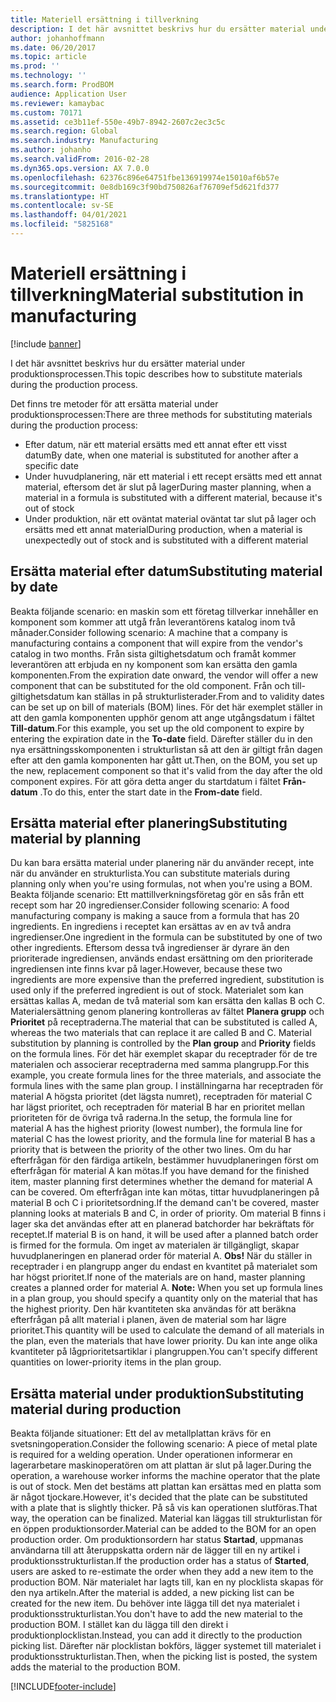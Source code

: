 ```yaml
---
title: Materiell ersättning i tillverkning
description: I det här avsnittet beskrivs hur du ersätter material under produktionsprocessen.
author: johanhoffmann
ms.date: 06/20/2017
ms.topic: article
ms.prod: ''
ms.technology: ''
ms.search.form: ProdBOM
audience: Application User
ms.reviewer: kamaybac
ms.custom: 70171
ms.assetid: ce3b11ef-550e-49b7-8942-2607c2ec3c5c
ms.search.region: Global
ms.search.industry: Manufacturing
ms.author: johanho
ms.search.validFrom: 2016-02-28
ms.dyn365.ops.version: AX 7.0.0
ms.openlocfilehash: 62376c896e64751fbe136919974e15010af6b57e
ms.sourcegitcommit: 0e8db169c3f90bd750826af76709ef5d621fd377
ms.translationtype: HT
ms.contentlocale: sv-SE
ms.lasthandoff: 04/01/2021
ms.locfileid: "5825168"
---
```

# <a name="material-substitution-in-manufacturing"></a><span data-ttu-id="775c2-103">Materiell ersättning i tillverkning</span><span class="sxs-lookup"><span data-stu-id="775c2-103">Material substitution in manufacturing</span></span>

[!include [banner](../includes/banner.md)]

<span data-ttu-id="775c2-104">I det här avsnittet beskrivs hur du ersätter material under produktionsprocessen.</span><span class="sxs-lookup"><span data-stu-id="775c2-104">This topic describes how to substitute materials during the production process.</span></span> 

<span data-ttu-id="775c2-105">Det finns tre metoder för att ersätta material under produktionsprocessen:</span><span class="sxs-lookup"><span data-stu-id="775c2-105">There are three methods for substituting materials during the production process:</span></span>

-   <span data-ttu-id="775c2-106">Efter datum, när ett material ersätts med ett annat efter ett visst datum</span><span class="sxs-lookup"><span data-stu-id="775c2-106">By date, when one material is substituted for another after a specific date</span></span>
-   <span data-ttu-id="775c2-107">Under huvudplanering, när ett material i ett recept ersätts med ett annat material, eftersom det är slut på lager</span><span class="sxs-lookup"><span data-stu-id="775c2-107">During master planning, when a material in a formula is substituted with a different material, because it's out of stock</span></span>
-   <span data-ttu-id="775c2-108">Under produktion, när ett oväntat material oväntat tar slut på lager och ersätts med ett annat material</span><span class="sxs-lookup"><span data-stu-id="775c2-108">During production, when a material is unexpectedly out of stock and is substituted with a different material</span></span>

## <a name="substituting-material-by-date"></a><span data-ttu-id="775c2-109">Ersätta material efter datum</span><span class="sxs-lookup"><span data-stu-id="775c2-109">Substituting material by date</span></span>
<span data-ttu-id="775c2-110">Beakta följande scenario: en maskin som ett företag tillverkar innehåller en komponent som kommer att utgå från leverantörens katalog inom två månader.</span><span class="sxs-lookup"><span data-stu-id="775c2-110">Consider following scenario: A machine that a company is manufacturing contains a component that will expire from the vendor's catalog in two months.</span></span> <span data-ttu-id="775c2-111">Från sista giltighetsdatum och framåt kommer leverantören att erbjuda en ny komponent som kan ersätta den gamla komponenten.</span><span class="sxs-lookup"><span data-stu-id="775c2-111">From the expiration date onward, the vendor will offer a new component that can be substituted for the old component.</span></span> <span data-ttu-id="775c2-112">Från och till-giltighetsdatum kan ställas in på strukturlisterader.</span><span class="sxs-lookup"><span data-stu-id="775c2-112">From and to validity dates can be set up on bill of materials (BOM) lines.</span></span> <span data-ttu-id="775c2-113">För det här exemplet ställer in att den gamla komponenten upphör genom att ange utgångsdatum i fältet **Till-datum**.</span><span class="sxs-lookup"><span data-stu-id="775c2-113">For this example, you set up the old component to expire by entering the expiration date in the **To-date** field.</span></span> <span data-ttu-id="775c2-114">Därefter ställer du in den nya ersättningsskomponenten i strukturlistan så att den är giltigt från dagen efter att den gamla komponenten har gått ut.</span><span class="sxs-lookup"><span data-stu-id="775c2-114">Then, on the BOM, you set up the new, replacement component so that it's valid from the day after the old component expires.</span></span> <span data-ttu-id="775c2-115">För att göra detta anger du startdatum i fältet **Från-datum** .</span><span class="sxs-lookup"><span data-stu-id="775c2-115">To do this, enter the start date in the **From-date** field.</span></span>

## <a name="substituting-material-by-planning"></a><span data-ttu-id="775c2-116">Ersätta material efter planering</span><span class="sxs-lookup"><span data-stu-id="775c2-116">Substituting material by planning</span></span>
<span data-ttu-id="775c2-117">Du kan bara ersätta material under planering när du använder recept, inte när du använder en strukturlista.</span><span class="sxs-lookup"><span data-stu-id="775c2-117">You can substitute materials during planning only when you're using formulas, not when you're using a BOM.</span></span> <span data-ttu-id="775c2-118">Beakta följande scenario: Ett mattillverkningsföretag gör en sås från ett recept som har 20 ingredienser.</span><span class="sxs-lookup"><span data-stu-id="775c2-118">Consider following scenario: A food manufacturing company is making a sauce from a formula that has 20 ingredients.</span></span> <span data-ttu-id="775c2-119">En ingrediens i receptet kan ersättas av en av två andra ingredienser.</span><span class="sxs-lookup"><span data-stu-id="775c2-119">One ingredient in the formula can be substituted by one of two other ingredients.</span></span> <span data-ttu-id="775c2-120">Eftersom dessa två ingredienser är dyrare än den prioriterade ingrediensen, används endast ersättning om den prioriterade ingrediensen inte finns kvar på lager.</span><span class="sxs-lookup"><span data-stu-id="775c2-120">However, because these two ingredients are more expensive than the preferred ingredient, substitution is used only if the preferred ingredient is out of stock.</span></span> <span data-ttu-id="775c2-121">Materialet som kan ersättas kallas A, medan de två material som kan ersätta den kallas B och C. Materialersättning genom planering kontrolleras av fältet **Planera grupp** och **Prioritet** på receptraderna.</span><span class="sxs-lookup"><span data-stu-id="775c2-121">The material that can be substituted is called A, whereas the two materials that can replace it are called B and C. Material substitution by planning is controlled by the **Plan group** and **Priority** fields on the formula lines.</span></span> <span data-ttu-id="775c2-122">För det här exemplet skapar du receptrader för de tre materialen och associerar receptraderna med samma plangrupp.</span><span class="sxs-lookup"><span data-stu-id="775c2-122">For this example, you create formula lines for the three materials, and associate the formula lines with the same plan group.</span></span> <span data-ttu-id="775c2-123">I inställningarna har receptraden för material A högsta prioritet (det lägsta numret), receptraden för material C har lägst prioritet, och receptraden för material B har en prioritet mellan prioriteten för de övriga två raderna.</span><span class="sxs-lookup"><span data-stu-id="775c2-123">In the setup, the formula line for material A has the highest priority (lowest number), the formula line for material C has the lowest priority, and the formula line for material B has a priority that is between the priority of the other two lines.</span></span> <span data-ttu-id="775c2-124">Om du har efterfrågan för den färdiga artikeln, bestämmer huvudplaneringen först om efterfrågan för material A kan mötas.</span><span class="sxs-lookup"><span data-stu-id="775c2-124">If you have demand for the finished item, master planning first determines whether the demand for material A can be covered.</span></span> <span data-ttu-id="775c2-125">Om efterfrågan inte kan mötas, tittar huvudplaneringen på material B och C i prioritetsordning.</span><span class="sxs-lookup"><span data-stu-id="775c2-125">If the demand can't be covered, master planning looks at materials B and C, in order of priority.</span></span> <span data-ttu-id="775c2-126">Om material B finns i lager ska det användas efter att en planerad batchorder har bekräftats för receptet.</span><span class="sxs-lookup"><span data-stu-id="775c2-126">If material B is on hand, it will be used after a planned batch order is firmed for the formula.</span></span> <span data-ttu-id="775c2-127">Om inget av materialen är tillgängligt, skapar huvudplaneringen en planerad order för material A. **Obs!** När du ställer in receptrader i en plangrupp anger du endast en kvantitet på materialet som har högst prioritet.</span><span class="sxs-lookup"><span data-stu-id="775c2-127">If none of the materials are on hand, master planning creates a planned order for material A. **Note:** When you set up formula lines in a plan group, you should specify a quantity only on the material that has the highest priority.</span></span> <span data-ttu-id="775c2-128">Den här kvantiteten ska användas för att beräkna efterfrågan på allt material i planen, även de material som har lägre prioritet.</span><span class="sxs-lookup"><span data-stu-id="775c2-128">This quantity will be used to calculate the demand of all materials in the plan, even the materials that have lower priority.</span></span> <span data-ttu-id="775c2-129">Du kan inte ange olika kvantiteter på lågprioritetsartiklar i plangruppen.</span><span class="sxs-lookup"><span data-stu-id="775c2-129">You can't specify different quantities on lower-priority items in the plan group.</span></span>

## <a name="substituting-material-during-production"></a><span data-ttu-id="775c2-130">Ersätta material under produktion</span><span class="sxs-lookup"><span data-stu-id="775c2-130">Substituting material during production</span></span>
<span data-ttu-id="775c2-131">Beakta följande situationer: Ett del av metallplattan krävs för en svetsningoperation.</span><span class="sxs-lookup"><span data-stu-id="775c2-131">Consider the following scenario: A piece of metal plate is required for a welding operation.</span></span> <span data-ttu-id="775c2-132">Under operationen informerar en lagerarbetare maskinoperatören om att plattan är slut på lager.</span><span class="sxs-lookup"><span data-stu-id="775c2-132">During the operation, a warehouse worker informs the machine operator that the plate is out of stock.</span></span> <span data-ttu-id="775c2-133">Men det bestäms att plattan kan ersättas med en platta som är något tjockare.</span><span class="sxs-lookup"><span data-stu-id="775c2-133">However, it's decided that the plate can be substituted with a plate that is slightly thicker.</span></span> <span data-ttu-id="775c2-134">På så vis kan operationen slutföras.</span><span class="sxs-lookup"><span data-stu-id="775c2-134">That way, the operation can be finalized.</span></span> <span data-ttu-id="775c2-135">Material kan läggas till strukturlistan för en öppen produktionsorder.</span><span class="sxs-lookup"><span data-stu-id="775c2-135">Material can be added to the BOM for an open production order.</span></span> <span data-ttu-id="775c2-136">Om produktionsordern har status **Startad**, uppmanas användarna till att återuppskatta ordern när de lägger till en ny artikel i produktionsstrukturlistan.</span><span class="sxs-lookup"><span data-stu-id="775c2-136">If the production order has a status of **Started**, users are asked to re-estimate the order when they add a new item to the production BOM.</span></span> <span data-ttu-id="775c2-137">När materialet har lagts till, kan en ny plocklista skapas för den nya artikeln.</span><span class="sxs-lookup"><span data-stu-id="775c2-137">After the material is added, a new picking list can be created for the new item.</span></span> <span data-ttu-id="775c2-138">Du behöver inte lägga till det nya materialet i produktionsstrukturlistan.</span><span class="sxs-lookup"><span data-stu-id="775c2-138">You don't have to add the new material to the production BOM.</span></span> <span data-ttu-id="775c2-139">I stället kan du lägga till den direkt i produktionplocklistan.</span><span class="sxs-lookup"><span data-stu-id="775c2-139">Instead, you can add it directly to the production picking list.</span></span> <span data-ttu-id="775c2-140">Därefter när plocklistan bokförs, lägger systemet till materialet i produktionsstrukturlistan.</span><span class="sxs-lookup"><span data-stu-id="775c2-140">Then, when the picking list is posted, the system adds the material to the production BOM.</span></span>





[!INCLUDE[footer-include](../../includes/footer-banner.md)]